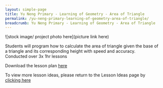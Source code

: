 ```yaml
---
layout: simple-page
title: Yu Neng Primary - Learning of Geometry - Area of Triangle
permalink: /yu-neng-primary-learning-of-geometry-area-of-triangle/
breadcrumb: Yu Neng Primary - Learning of Geometry - Area of Triangle
---
```


![stock image/ project photo here](picture link here)

Students will program how to calculate the area of triangle given the base of a triangle and its corresponding height with speed and accuracy. Conducted over 3x 1hr lessons

Download the lesson plan [here](/files/lesson-plans/primary-schools/math/yu-neng-primary-learning-of-geometry-area-of-triangle.pdf)

To view more lesson ideas, please return to the Lesson Ideas page by [clicking here](/in-schools/digital-maker/lesson-ideas-primary/)
